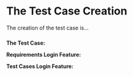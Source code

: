# The Test Case Creation

The creation of the test case is...

### 

**The Test Case:**

**Requirements Login Feature:**

**Test Cases Login Feature:**
